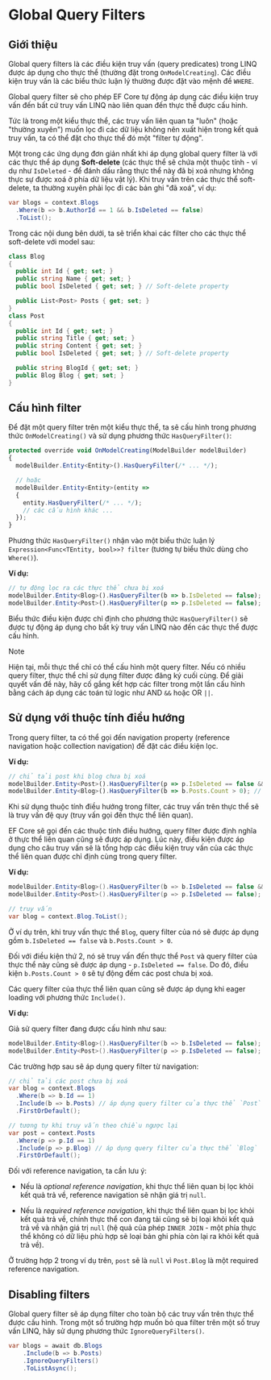# Global Query Filters

## Giới thiệu

Global query filters là các điều kiện truy vấn (query predicates) trong LINQ được áp dụng cho thực thể (thường đặt trong `OnModelCreating`). Các điều kiện truy vấn là các biểu thức luận lý thường được đặt vào mệnh đề `WHERE`. 

Global query filter sẽ cho phép EF Core tự động áp dụng các điều kiện truy vấn đến bất cứ truy vấn LINQ nào liên quan đến thực thể được cấu hình.

Tức là trong một kiểu thực thể, các truy vấn liên quan ta "luôn" (hoặc "thường xuyên") muốn lọc đi các dữ liệu không nên xuất hiện trong kết quả truy vấn, ta có thể đặt cho thực thể đó một "filter tự động".

Một trong các ứng dụng đơn giản nhất khi áp dụng global query filter là với các thực thể áp dụng **Soft-delete** (các thực thể sẽ chứa một thuộc tính - ví dụ như `IsDeleted` - để đánh dấu rằng thực thể này đã bị xoá nhưng không thực sự được xoá ở phía dữ liệu vật lý). Khi truy vấn trên các thực thể soft-delete, ta thường xuyên phải lọc đi các bản ghi "đã xoá", ví dụ:

```cs
var blogs = context.Blogs
  .Where(b => b.AuthorId == 1 && b.IsDeleted == false)
  .ToList();
```

Trong các nội dung bên dưới, ta sẽ triển khai các filter cho các thực thể soft-delete với model sau:

```cs
class Blog
{
  public int Id { get; set; }
  public string Name { get; set; }
  public bool IsDeleted { get; set; } // Soft-delete property

  public List<Post> Posts { get; set; }
}
class Post
{
  public int Id { get; set; }
  public string Title { get; set; }
  public string Content { get; set; }
  public bool IsDeleted { get; set; } // Soft-delete property

  public string BlogId { get; set; }
  public Blog Blog { get; set; }
}
```

## Cấu hình filter

Để đặt một query filter trên một kiểu thực thể, ta sẽ cấu hình trong phương thức `OnModelCreating()` và sử dụng phương thức `HasQueryFilter()`:

```ts
protected override void OnModelCreating(ModelBuilder modelBuilder)
{
  modelBuilder.Entity<Entity>().HasQueryFilter(/* ... */);

  // hoặc
  modelBuilder.Entity<Entity>(entity =>
  {
    entity.HasQueryFilter(/* ... */);
    // các cấu hình khác ...  
  });
}
```

Phương thức `HasQueryFilter()` nhận vào một biểu thức luận lý `Expression<Func<TEntity, bool>>? filter` (tương tự biểu thức dùng cho `Where()`).

**Ví dụ:**

```ts
// tự động lọc ra các thực thể chưa bị xoá
modelBuilder.Entity<Blog>().HasQueryFilter(b => b.IsDeleted == false);
modelBuilder.Entity<Post>().HasQueryFilter(p => p.IsDeleted == false);
```

Biểu thức điều kiện được chỉ định cho phương thức `HasQueryFilter()` sẽ được tự động áp dụng cho bất kỳ truy vấn LINQ nào đến các thực thể được cấu hình.

> [!Note]
> Hiện tại, mỗi thực thể chỉ có thể cấu hình một query filter. Nếu có nhiều query filter, thực thể chỉ sử dụng filter được đăng ký cuối cùng. Để giải quyết vấn đề này, hãy cố gắng kết hợp các filter trong một lần cấu hình bằng cách áp dụng các toán tử logic như AND `&&` hoặc OR `||`.

## Sử dụng với thuộc tính điều hướng

Trong query filter, ta có thể gọi đến navigation property (reference navigation hoặc collection navigation) để đặt các điều kiện lọc.

**Ví dụ:**

```ts
// chỉ tải post khi blog chưa bị xoá
modelBuilder.Entity<Post>().HasQueryFilter(p => p.IsDeleted == false && p.Blog.IsDeleted == false); // gọi reference navigation
modelBuilder.Entity<Blog>().HasQueryFilter(b => b.Posts.Count > 0); // gọi collection navigation
```

Khi sử dụng thuộc tính điều hướng trong filter, các truy vấn trên thực thể sẽ là truy vấn đệ quy (truy vấn gọi đến thực thể liên quan). 

EF Core sẽ gọi đến các thuộc tính điều hướng, query filter được định nghĩa ở thực thể liên quan cũng sẽ được áp dụng. Lúc này, điều kiện được áp dụng cho câu truy vấn sẽ là tổng hợp các điều kiện truy vấn của các thực thể liên quan được chỉ định cùng trong query filter.

**Ví dụ:**

```cs
modelBuilder.Entity<Blog>().HasQueryFilter(b => b.IsDeleted == false && b.Posts.Count > 0);
modelBuilder.Entity<Post>().HasQueryFilter(p => p.IsDeleted == false);

// truy vấn
var blog = context.Blog.ToList();
```

Ở ví dụ trên, khi truy vấn thực thể `Blog`, query filter của nó sẽ được áp dụng gồm `b.IsDeleted == false` và `b.Posts.Count > 0`.

Đối với điều kiện thứ 2, nó sẽ truy vấn đến thực thể `Post` và query filter của thực thể này cũng sẽ được áp dụng - `p.IsDeleted == false`. Do đó, điều kiện `b.Posts.Count > 0` sẽ tự động đếm các post chưa bị xoá.

Các query filter của thực thể liên quan cũng sẽ được áp dụng khi eager loading với phương thức `Include()`.

**Ví dụ:**

Giả sử query filter đang được cấu hình như sau:

```cs
modelBuilder.Entity<Blog>().HasQueryFilter(b => b.IsDeleted == false);
modelBuilder.Entity<Post>().HasQueryFilter(p => p.IsDeleted == false);
```

Các trường hợp sau sẽ áp dụng query filter từ navigation:

```cs
// chỉ tải các post chưa bị xoá
var blog = context.Blogs
  .Where(b => b.Id == 1)
  .Include(b => b.Posts) // áp dụng query filter của thực thể `Post`
  .FirstOrDefault();

// tương tự khi truy vấn theo chiều ngược lại
var post = context.Posts
  .Where(p => p.Id == 1)
  .Include(p => p.Blog) // áp dụng query filter của thực thể `Blog`
  .FirstOrDefault();
```

Đối với reference navigation, ta cần lưu ý:

- Nếu là _optional reference navigation_, khi thực thể liên quan bị lọc khỏi kết quả trả về, reference navigation sẽ nhận giá trị `null`.

- Nếu là _required reference navigation_, khi thực thể liên quan bị lọc khỏi kết quả trả về, chính thực thể con đang tải cũng sẽ bị loại khỏi kết quả trả về và nhận giá trị `null` (hệ quả của phép `INNER JOIN` - một phía thực thể không có dữ liệu phù hợp sẽ loại bản ghi phía còn lại ra khỏi kết quả trả về).

Ở trường hợp 2 trong ví dụ trên, `post` sẽ là `null` vì `Post.Blog` là một required reference navigation.

## Disabling filters

Global query filter sẽ áp dụng filter cho toàn bộ các truy vấn trên thực thể được cấu hình. Trong một số trường hợp muốn bỏ qua filter trên một số truy vấn LINQ, hãy sử dụng phương thức `IgnoreQueryFilters()`.

```cs
var blogs = await db.Blogs
    .Include(b => b.Posts)
    .IgnoreQueryFilters()
    .ToListAsync();
```







